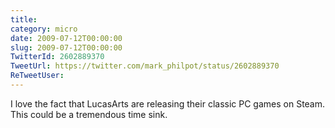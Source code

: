 ```yaml
---
title: 
category: micro
date: 2009-07-12T00:00:00
slug: 2009-07-12T00:00:00
TwitterId: 2602889370
TweetUrl: https://twitter.com/mark_philpot/status/2602889370
ReTweetUser: 
---
```


I love the fact that LucasArts are releasing their classic PC games on Steam. This could be a tremendous time sink.